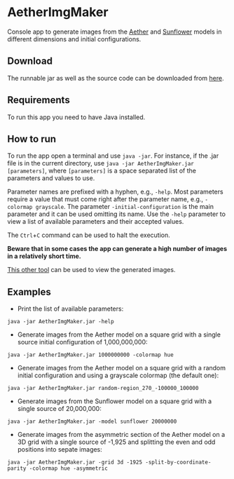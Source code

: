 # AetherImgMaker
Console app to generate images from the [Aether](https://github.com/JaumeRibas/Aether2DImgMaker/wiki/Aether-Cellular-Automaton-Definition) and [Sunflower](https://github.com/JaumeRibas/Aether2DImgMaker/wiki/Sunflower-Cellular-Automaton-Definition) models in different dimensions and initial configurations.

## Download

The runnable jar as well as the source code can be downloaded from [here](https://github.com/JaumeRibas/Aether2DImgMaker/releases/).

## Requirements

To run this app you need to have Java installed.

## How to run

To run the app open a terminal and use `java -jar`. For instance, if the .jar file is in the current directory, use `java -jar AetherImgMaker.jar [parameters]`, where `[parameters]` is a space separated list of the parameters and values to use. 

Parameter names are prefixed with a hyphen, e.g., `-help`. Most parameters require a value that must come right after the parameter name, e.g., `-colormap grayscale`. The parameter `-initial-configuration` is the main parameter and it can be used omitting its name. Use the `-help` parameter to view a list of available parameters and their accepted values. 

The `Ctrl`+`C` command can be used to halt the execution.

**Beware that in some cases the app can generate a high number of images in a relatively short time.**

[This other tool](https://github.com/JaumeRibas/image-sequence-viewer) can be used to view the generated images.

## Examples

* Print the list of available parameters:

```
java -jar AetherImgMaker.jar -help
```

* Generate images from the Aether model on a square grid with a single source initial configuration of 1,000,000,000:

```
java -jar AetherImgMaker.jar 1000000000 -colormap hue
```

* Generate images from the Aether model on a square grid with a random initial configuration and using a grayscale colormap (the default one):

```
java -jar AetherImgMaker.jar random-region_270_-100000_100000
```

* Generate images from the Sunflower model on a square grid with a single source of 20,000,000:

```
java -jar AetherImgMaker.jar -model sunflower 20000000
```

* Generate images from the asymmetric section of the Aether model on a 3D grid with a single source of -1,925 and splitting the even and odd positions into sepate images:

```
java -jar AetherImgMaker.jar -grid 3d -1925 -split-by-coordinate-parity -colormap hue -asymmetric
```
